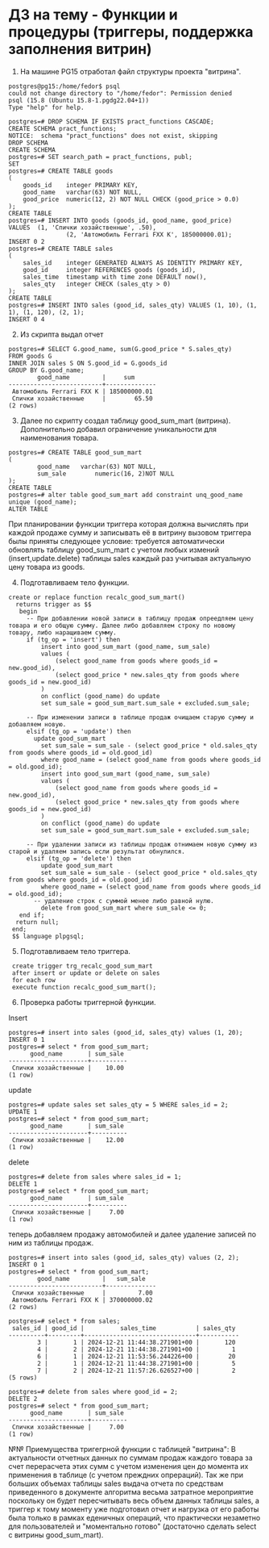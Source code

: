# ДЗ на тему - Функции и процедуры (триггеры, поддержка заполнения витрин)

1) На машине PG15 отработал файл структуры проекта "витрина".
```
postgres@pg15:/home/fedor$ psql
could not change directory to "/home/fedor": Permission denied
psql (15.8 (Ubuntu 15.8-1.pgdg22.04+1))
Type "help" for help.

postgres=# DROP SCHEMA IF EXISTS pract_functions CASCADE;
CREATE SCHEMA pract_functions;
NOTICE:  schema "pract_functions" does not exist, skipping
DROP SCHEMA
CREATE SCHEMA
postgres=# SET search_path = pract_functions, publ;
SET
postgres=# CREATE TABLE goods
(
    goods_id    integer PRIMARY KEY,
    good_name   varchar(63) NOT NULL,
    good_price  numeric(12, 2) NOT NULL CHECK (good_price > 0.0)
);
CREATE TABLE
postgres=# INSERT INTO goods (goods_id, good_name, good_price)
VALUES  (1, 'Спички хозайственные', .50),
                (2, 'Автомобиль Ferrari FXX K', 185000000.01);
INSERT 0 2
postgres=# CREATE TABLE sales
(
    sales_id    integer GENERATED ALWAYS AS IDENTITY PRIMARY KEY,
    good_id     integer REFERENCES goods (goods_id),
    sales_time  timestamp with time zone DEFAULT now(),
    sales_qty   integer CHECK (sales_qty > 0)
);
CREATE TABLE
postgres=# INSERT INTO sales (good_id, sales_qty) VALUES (1, 10), (1, 1), (1, 120), (2, 1);
INSERT 0 4
```
2) Из скрипта выдал отчет
```
postgres=# SELECT G.good_name, sum(G.good_price * S.sales_qty)
FROM goods G
INNER JOIN sales S ON S.good_id = G.goods_id
GROUP BY G.good_name;
        good_name         |     sum
--------------------------+--------------
 Автомобиль Ferrari FXX K | 185000000.01
 Спички хозайственные     |        65.50
(2 rows)
```
3) Далее по скрипту создал таблицу good_sum_mart (витрина). Дополнительно добавил ограничение уникальности для наименования товара.
```
postgres=# CREATE TABLE good_sum_mart
(
        good_name   varchar(63) NOT NULL,
        sum_sale        numeric(16, 2)NOT NULL
);
CREATE TABLE
postgres=# alter table good_sum_mart add constraint unq_good_name unique (good_name);
ALTER TABLE

```

При планировании функции триггера которая должна вычислять при каждой продаже сумму и записывать её в витрину вызовом триггера былы приняты следующее условие: требуется автоматически обновлять таблицу good_sum_mart с учетом любых измений (insert,update.delete) таблицы sales каждый раз учитывая актуальную цену товара из goods.

4) Подготавливаем тело функции.
```
create or replace function recalc_good_sum_mart()
  returns trigger as $$
   begin
     -- При добавлении новой записи в таблицу продаж опреедляем цену товара и его общую сумму. Далее либо добавляем строку по новому товару, либо наращиваем сумму.
     if (tg_op = 'insert') then
         insert into good_sum_mart (good_name, sum_sale)
         values (
             (select good_name from goods where goods_id = new.good_id),
             (select good_price * new.sales_qty from goods where goods_id = new.good_id)
         )
         on conflict (good_name) do update
         set sum_sale = good_sum_mart.sum_sale + excluded.sum_sale;
 
     -- При изменении записи в таблице продаж очищаем старую сумму и добавляем новую.
     elsif (tg_op = 'update') then
	   update good_sum_mart
         set sum_sale = sum_sale - (select good_price * old.sales_qty from goods where goods_id = old.good_id)
         where good_name = (select good_name from goods where goods_id = old.good_id);
         insert into good_sum_mart (good_name, sum_sale)
         values (
             (select good_name from goods where goods_id = new.good_id),
             (select good_price * new.sales_qty from goods where goods_id = new.good_id)
         )
         on conflict (good_name) do update
         set sum_sale = good_sum_mart.sum_sale + excluded.sum_sale;
 
     -- При удалении записи из таблицы продаж отнимаем новую сумму из старой и удаляем запись если результат обнулился.
     elsif (tg_op = 'delete') then
         update good_sum_mart
         set sum_sale = sum_sale - (select good_price * old.sales_qty from goods where goods_id = old.good_id)
         where good_name = (select good_name from goods where goods_id = old.good_id);
	   -- удаление строк с суммой менее либо равной нулю.
         delete from good_sum_mart where sum_sale <= 0;
   end if;
  return null;
 end;
 $$ language plpgsql;
```
5) Подготавливаем тело триггера.
```
 create trigger trg_recalc_good_sum_mart
 after insert or update or delete on sales
 for each row
 execute function recalc_good_sum_mart();
```
6) Проверка работы триггерной функции.

Insert
```
postgres=# insert into sales (good_id, sales_qty) values (1, 20);
INSERT 0 1
postgres=# select * from good_sum_mart;
      good_name       | sum_sale
----------------------+----------
 Спички хозайственные |    10.00
(1 row)
```
update
```
postgres=# update sales set sales_qty = 5 WHERE sales_id = 2;
UPDATE 1
postgres=# select * from good_sum_mart;
      good_name       | sum_sale
----------------------+----------
 Спички хозайственные |    12.00
(1 row)
```
delete
```
postgres=# delete from sales where sales_id = 1;
DELETE 1
postgres=# select * from good_sum_mart;
      good_name       | sum_sale
----------------------+----------
 Спички хозайственные |     7.00
(1 row)
```
теперь добавляем продажу автомобилей и далее удаление записей по ним из таблицы продаж.
```
postgres=# insert into sales (good_id, sales_qty) values (2, 2);
INSERT 0 1
postgres=# select * from good_sum_mart;
        good_name         |   sum_sale
--------------------------+--------------
 Спички хозайственные     |         7.00
 Автомобиль Ferrari FXX K | 370000000.02
(2 rows)

postgres=# select * from sales;
 sales_id | good_id |          sales_time           | sales_qty
----------+---------+-------------------------------+-----------
        3 |       1 | 2024-12-21 11:44:38.271901+00 |       120
        4 |       2 | 2024-12-21 11:44:38.271901+00 |         1
        6 |       1 | 2024-12-21 11:53:56.244226+00 |        20
        2 |       1 | 2024-12-21 11:44:38.271901+00 |         5
        7 |       2 | 2024-12-21 11:57:26.626527+00 |         2
(5 rows)

postgres=# delete from sales where good_id = 2;
DELETE 2
postgres=# select * from good_sum_mart;
      good_name       | sum_sale
----------------------+----------
 Спички хозайственные |     7.00
(1 row)
```

№№ Приемущества тригегрной функции с таблицей "витрина":
В актуальности отчетных данных по суммам продаж каждого товара за счет перерасчета этих сумм с учетом изменения цен до момента их применения в таблице (с учетом преждних опрераций). Так же при больших объемах таблицы sales выдача отчета по средствам приведенного в документе алгоритма весьма затратное мероприятие поскольку он будет пересчитывать весь объем данных таблицы sales, а триггер к тому моменту уже подготовил отчет и нагрузка от его работы была только в рамках еденичных операций, что практически незаметно для пользователей и "моментально готово" (достаточно сделать select с витрины good_sum_mart).

